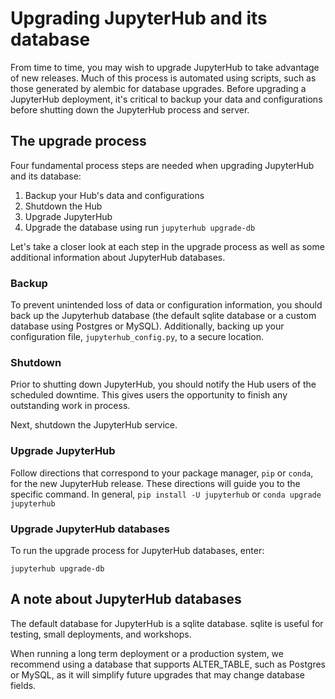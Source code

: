 # Upgrading JupyterHub and its database

From time to time, you may wish to upgrade JupyterHub to take advantage
of new releases. Much of this process is automated using scripts,
such as those generated by alembic for database upgrades. Before upgrading a
JupyterHub deployment, it's critical to backup your data and configurations
before shutting down the JupyterHub process and server.

## The upgrade process

Four fundamental process steps are needed when upgrading JupyterHub and its
database:

1. Backup your Hub's data and configurations
2. Shutdown the Hub
3. Upgrade JupyterHub
4. Upgrade the database using run `jupyterhub upgrade-db`

Let's take a closer look at each step in the upgrade process as well as some
additional information about JupyterHub databases.

### Backup

To prevent unintended loss of data or configuration information, you should
back up the Jupyterhub database (the default sqlite database or a custom
database using Postgres or MySQL). Additionally, backing up your configuration
file, `jupyterhub_config.py`, to a secure location.

### Shutdown

Prior to shutting down JupyterHub, you should notify the Hub users of the
scheduled downtime. This gives users the opportunity to finish any outstanding
work in process.

Next, shutdown the JupyterHub service.

### Upgrade JupyterHub

Follow directions that correspond to your package manager, `pip` or `conda`,
for the new JupyterHub release. These directions will guide you to the
specific command. In general, `pip install -U jupyterhub` or
`conda upgrade jupyterhub`

### Upgrade JupyterHub databases

To run the upgrade process for JupyterHub databases, enter:

```
jupyterhub upgrade-db
```

## A note about JupyterHub databases

The default database for JupyterHub is a sqlite database. sqlite is useful for
testing, small deployments, and workshops.

When running a long term deployment or a production system, we recommend using
a database that supports ALTER_TABLE, such as Postgres or MySQL, as it will
simplify future upgrades that may change database fields.
